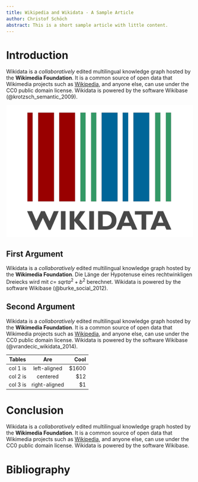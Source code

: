 ```yaml
---
title: Wikipedia and Wikidata - A Sample Article
author: Christof Schöch
abstract: This is a short sample article with little content.
---
```


# Introduction 

Wikidata is a *collaboratively* edited multilingual knowledge graph hosted by the **Wikimedia Foundation**. It is a common source of open data that Wikimedia projects such as [Wikipedia](https://en.wikipedia.org/wiki/Wikidata), and anyone else, can use under the CC0 public domain license. Wikidata is powered by the software Wikibase (@krotzsch_semantic_2009). 

![The Wikidata logo resembles a barcode, but is more colorful.](img/wikidata-logo.png)

## First Argument

Wikidata is a *collaboratively* edited multilingual knowledge graph hosted by the **Wikimedia Foundation**. Die Länge der Hypotenuse eines rechtwinkligen Dreiecks wird mit $c = \ sqrt { a ^2 + b ^2}$ berechnet. Wikidata is powered by the software Wikibase (@burke_social_2012). 

## Second Argument

Wikidata is a *collaboratively* edited multilingual knowledge graph hosted by the **Wikimedia Foundation**. It is a common source of open data that Wikimedia projects such as [Wikipedia](https://en.wikipedia.org/wiki/Wikidata), and anyone else, can use under the CC0 public domain license. Wikidata is powered by the software Wikibase (@vrandecic_wikidata_2014). 

| Tables   |      Are      |  Cool |
|----------|:-------------:|------:|
| col 1 is |  left-aligned | $1600 |
| col 2 is |    centered   |   $12 |
| col 3 is | right-aligned |    $1 |

# Conclusion

Wikidata is a *collaboratively* edited multilingual knowledge graph hosted by the **Wikimedia Foundation**. It is a common source of open data that Wikimedia projects such as [Wikipedia](https://en.wikipedia.org/wiki/Wikidata), and anyone else, can use under the CC0 public domain license. Wikidata is powered by the software Wikibase.

# Bibliography
